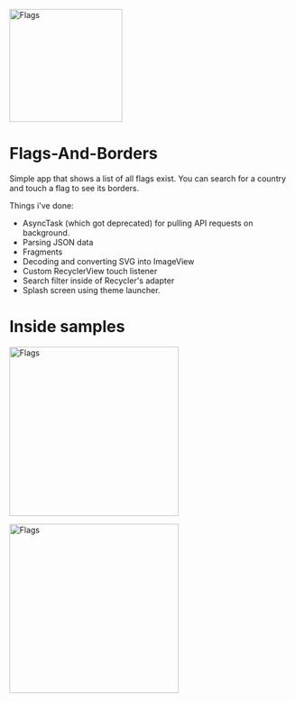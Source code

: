  <a><img src="https://www.worldflagshop.com/wp-content/uploads/2018/10/195-flag.png" title="Flags" width="200" length="400"></a> 
 # Flags-And-Borders
Simple app that shows a list of all flags exist. You can search for a country and touch a flag to see its borders. 

Things i've done:
- AsyncTask (which got deprecated) for pulling API requests on background. 
- Parsing JSON data
- Fragments
- Decoding and converting SVG into ImageView
- Custom RecyclerView touch listener
- Search filter inside of Recycler's adapter
- Splash screen using theme launcher.

# Inside samples
 <a><img src="https://i.ibb.co/xjy3tPR/Screenshot-20200729-174536-First-Exercise.jpg" title="Flags" width="300" length="500"></a> 
 
 <a><img src="https://i.ibb.co/CBvxdxb/Screenshot-20200729-174629-First-Exercise.jpg" title="Flags" width="300" length="500"></a> 
